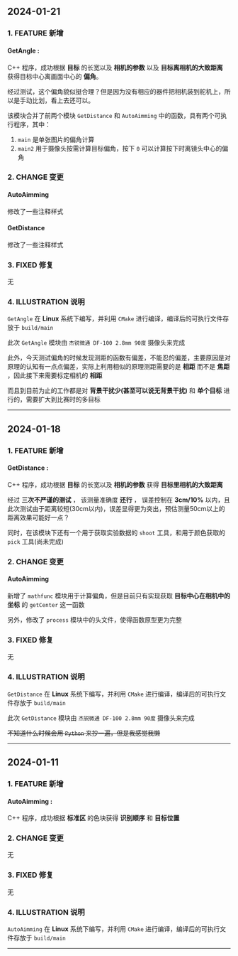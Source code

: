 ## 2024-01-21
### 1. FEATURE 新增
#### GetAngle : 

C++ 程序，成功根据 **目标** 的长宽以及 **相机的参数** 以及 **目标离相机的大致距离** 获得目标中心离画面中心的 **偏角**。

经过测试，这个偏角貌似挺合理？但是因为没有相应的器件把相机装到舵机上，所以是手动比划，看上去还可以。

该模块合并了前两个模块 `GetDistance` 和 `AutoAimming` 中的函数，具有两个可执行程序，其中：
1. `main` 是单张图片的偏角计算
2. `main2` 用于摄像头按需计算目标偏角，按下 `0` 可以计算按下时离镜头中心的偏角

### 2. CHANGE 变更
#### AutoAimming

修改了一些注释样式

#### GetDistance

修改了一些注释样式

### 3. FIXED 修复
无

### 4. ILLUSTRATION 说明
`GetAngle` 在 **Linux** 系统下编写，并利用 `CMake` 进行编译，编译后的可执行文件存放于 `build/main` 

此次 `GetAngle` 模块由 `杰锐微通 DF-100 2.8mm 90度` 摄像头来完成

此外，今天测试偏角的时候发现测距的函数有偏差，不能忍的偏差，主要原因是对原理的认知有一点点偏差，实际上利用相似的原理测距需要的是 **相距** 而不是 **焦距** ，因此接下来需要标定相机的 **相距**

而且到目前为止的工作都是对 **背景干扰少(甚至可以说无背景干扰)** 和 **单个目标** 进行的，需要扩大到比赛时的多目标 

---

## 2024-01-18
### 1. FEATURE 新增
#### GetDistance : 

C++ 程序，成功根据 **目标** 的长宽以及 **相机的参数** 获得 **目标里相机的大致距离** 

经过 **三次不严谨的测试** ， 该测量准确度 **还行** ， 误差控制在 **3cm/10%** 以内，且此次测试由于距离较短(30cm以内)，误差显得更为突出，预估测量50cm以上的距离效果可能好一点？

同时，在该模块下还有一个用于获取实验数据的 `shoot` 工具，和用于颜色获取的 `pick` 工具(尚未完成)

### 2. CHANGE 变更
#### AutoAimming

新增了 `mathfunc` 模块用于计算偏角，但是目前只有实现获取 **目标中心在相机中的坐标** 的 `getCenter` 这一函数

另外，修改了 `process` 模块中的头文件，使得函数原型更为完整

### 3. FIXED 修复
无

### 4. ILLUSTRATION 说明
`GetDistance` 在 **Linux** 系统下编写，并利用 `CMake` 进行编译，编译后的可执行文件存放于 `build/main` 

此次 `GetDistance` 模块由 `杰锐微通 DF-100 2.8mm 90度` 摄像头来完成

~~不知道什么时候会用 `Python` 来抄一遍，但是我感觉我懒~~

---

## 2024-01-11
### 1. FEATURE 新增
#### AutoAimming : 

C++ 程序，成功根据 **标准区** 的色块获得 **识别顺序** 和 **目标位置**

### 2. CHANGE 变更
无

### 3. FIXED 修复
无

### 4. ILLUSTRATION 说明
`AutoAimming` 在 **Linux** 系统下编写，并利用 `CMake` 进行编译，编译后的可执行文件存放于 `build/main` 

---
